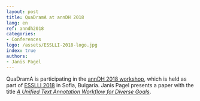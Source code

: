 ```yaml
---
layout: post
title: QuaDramA at annDH 2018
lang: en
ref: anndh2018
categories:
- Conferences
logo: /assets/ESSLLI-2018-logo.jpg
index: true
authors:
- Janis Pagel
---
```


QuaDramA is participating in the [annDH 2018 workshop](https://anndh18.github.io/), which is held as part of [ESSLLI 2018](http://esslli2018.folli.info/) in Sofia, Bulgaria. Janis Pagel presents a paper with the title [*A Unified Text Annotation Workflow for Diverse Goals*](/publications/Pagel2018ab).
